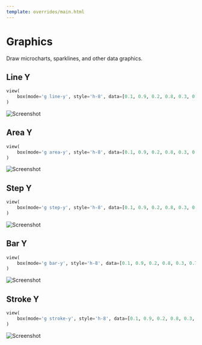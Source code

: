 ```yaml
---
template: overrides/main.html
---
```

# Graphics

Draw microcharts, sparklines, and other data graphics.

## Line Y

```py
view(
    box(mode='g line-y', style='h-8', data=[0.1, 0.9, 0.2, 0.8, 0.3, 0.7, 0.4, 0.6, 0.5]),
)
```


![Screenshot](assets/screenshots/graphics_line_y.png)


## Area Y

```py
view(
    box(mode='g area-y', style='h-8', data=[0.1, 0.9, 0.2, 0.8, 0.3, 0.7, 0.4, 0.6, 0.5]),
)
```


![Screenshot](assets/screenshots/graphics_area_y.png)


## Step Y

```py
view(
    box(mode='g step-y', style='h-8', data=[0.1, 0.9, 0.2, 0.8, 0.3, 0.7, 0.4, 0.6, 0.5]),
)
```


![Screenshot](assets/screenshots/graphics_step_y.png)


## Bar Y

```py
view(
    box(mode='g bar-y', style='h-8', data=[0.1, 0.9, 0.2, 0.8, 0.3, 0.7, 0.4, 0.6, 0.5]),
)
```


![Screenshot](assets/screenshots/graphics_bar_y.png)


## Stroke Y

```py
view(
    box(mode='g stroke-y', style='h-8', data=[0.1, 0.9, 0.2, 0.8, 0.3, 0.7, 0.4, 0.6, 0.5]),
)
```


![Screenshot](assets/screenshots/graphics_stroke_y.png)

